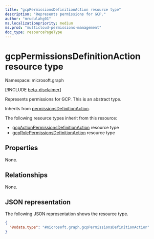 ```yaml
---
title: "gcpPermissionsDefinitionAction resource type"
description: "Represents permissions for GCP."
author: "mrudulahg01"
ms.localizationpriority: medium
ms.prod: "multicloud-permissions-management"
doc_type: resourcePageType
---
```


# gcpPermissionsDefinitionAction resource type

Namespace: microsoft.graph

[!INCLUDE [beta-disclaimer](../../includes/beta-disclaimer.md)]

Represents permissions for GCP. This is an abstract type.

Inherits from [permissionsDefinitionAction](../resources/permissionsdefinitionaction.md).  

The following resource types inherit from this resource:  

- [gcpActionPermissionsDefinitionAction](../resources/gcpActionPermissionsDefinitionAction.md) resource type  
- [gcpRolePermissionsDefinitionAction](../resources/gcpRolePermissionsDefinitionAction.md) resource type

## Properties
None.

## Relationships
None.

## JSON representation
The following JSON representation shows the resource type.
<!-- {
  "blockType": "resource",
  "@odata.type": "microsoft.graph.gcpPermissionsDefinitionAction"
}
-->
``` json
{
  "@odata.type": "#microsoft.graph.gcpPermissionsDefinitionAction"
}
```

